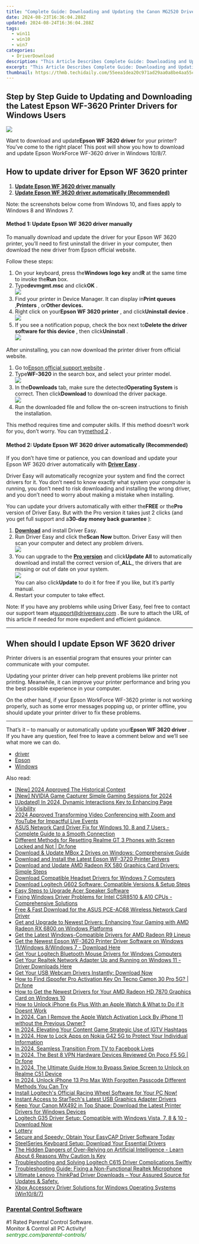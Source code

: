 ```yaml
---
title: "Complete Guide: Downloading and Updating the Canon MG2520 Drivers for Windows Systems"
date: 2024-08-23T16:36:04.288Z
updated: 2024-08-24T16:36:04.288Z
tags:
  - win11
  - win10
  - win7
categories:
  - DriverDownload
description: "This Article Describes Complete Guide: Downloading and Updating the Canon MG2520 Drivers for Windows Systems"
excerpt: "This Article Describes Complete Guide: Downloading and Updating the Canon MG2520 Drivers for Windows Systems"
thumbnail: https://thmb.techidaily.com/55eea1dea20c971ad29aa0a8be4aa55c4b1ce451943a850955e0879da3d83a3f.jpg
---
```


## Step by Step Guide to Updating and Downloading the Latest Epson WF-3620 Printer Drivers for Windows Users

![](https://images.drivereasy.com/wp-content/uploads/2018/11/img_5be2c2e04fc7d.jpg)

 Want to download and update**Epson WF 3620 driver** for your printer? You’ve come to the right place! This post will show you how to download and update Epson WorkForce WF-3620 driver in Windows 10/8/7.

## How to update driver for Epson WF 3620 printer

1. [**Update Epson WF 3620 driver manually**](https://tools.techidaily.com/drivereasy/download/)
2. [**Update Epson WF 3620 driver automatically (Recommended)**](https://tools.techidaily.com/drivereasy/download/)

 Note: the screenshots below come from Windows 10, and fixes apply to Windows 8 and Windows 7.

#### Method 1: Update Epson WF 3620 driver manually

 To manually download and update the driver for your Epson WF 3620 printer, you’ll need to first uninstall the driver in your computer, then download the new driver from Epson official website.

Follow these steps:

1. On your keyboard, press the**Windows logo key** and**R** at the same time to invoke the**Run** box.
2. Type**devmgmt.msc** and click**OK** .  
![](https://images.drivereasy.com/wp-content/uploads/2018/11/img_5be2c379a3ed4.jpg)
3. Find your printer in Device Manager. It can display in**Print queues** ,**Printers** , or**Other devices.**
4. Right click on your**Epson WF 3620 printer** , and click**Uninstall device** .  
![](https://images.drivereasy.com/wp-content/uploads/2018/11/img_5be2c3ac0fc97.png)
5. If you see a notification popup, check the box next to**Delete the driver software for this device** , then click**Uninstall** .  
![](https://images.drivereasy.com/wp-content/uploads/2018/11/img_5be2c412411da.jpg)

 After uninstalling, you can now download the printer driver from official website.

1. Go to[Epson official support website](https://epson.com/Support/Printers/) .
2. Type**WF-3620** in the search box, and select your printer model.  
![](https://images.drivereasy.com/wp-content/uploads/2018/11/img_5be2c49506f41.jpg)
3. In the**Downloads** tab, make sure the detected**Operating System** is correct. Then click**Download** to download the driver package.  
![](https://images.drivereasy.com/wp-content/uploads/2018/11/img_5be2c4d2efa90.jpg)
4. Run the downloaded file and follow the on-screen instructions to finish the installation.

 This method requires time and computer skills. If this method doesn’t work for you, don’t worry. You can try[method 2](https://tools.techidaily.com/drivereasy/download/) .

#### Method 2: Update Epson WF 3620 driver automatically (Recommended)

 If you don’t have time or patience, you can download and update your Epson WF 3620 driver automatically with **[Driver Easy](https://tools.techidaily.com/drivereasy/download/)**  .

 Driver Easy will automatically recognize your system and find the correct drivers for it. You don’t need to know exactly what system your computer is running, you don’t need to risk downloading and installing the wrong driver, and you don’t need to worry about making a mistake when installing.

 You can update your drivers automatically with either the**FREE** or the**Pro** version of Driver Easy. But with the Pro version it takes just 2 clicks (and you get full support and a**30-day money back guarantee** ):

1. [**Download**](https://tools.techidaily.com/drivereasy/download/) and install Driver Easy.
2. Run Driver Easy and click the**Scan Now** button. Driver Easy will then scan your computer and detect any problem drivers.  
![](https://images.drivereasy.com/wp-content/uploads/2018/11/img_5be2c53c6a756.jpg)
3. You can upgrade to the **[Pro version](https://tools.techidaily.com/drivereasy/download/)**  and click**Update All** to automatically download and install the correct version of_**ALL**_ the drivers that are missing or out of date on your system.  
![](https://images.drivereasy.com/wp-content/uploads/2018/11/img_5be2c6040133d.jpg)  
 You can also click**Update** to do it for free if you like, but it’s partly manual.
4. Restart your computer to take effect.

 Note: If you have any problems while using Driver Easy, feel free to contact our support team at[support@drivereasy.com](https://tools.techidaily.com/drivereasy/download/) . Be sure to attach the URL of this article if needed for more expedient and efficient guidance.

---

## When should I update Epson WF 3620 driver

 Printer drivers is an essential program that ensures your printer can communicate with your computer.

 Updating your printer driver can help prevent problems like printer not printing. Meanwhile, it can improve your printer performance and bring you the best possible experience in your computer.

 On the other hand, if your Epson WorkForce WF-3620 printer is not working properly, such as some error messages popping up, or printer offline, you should update your printer driver to fix these problems.

---

 That’s it – to manually or automatically update your**Epson WF 3620 driver** . If you have any question, feel free to leave a comment below and we’ll see what more we can do.

* [driver](https://tools.techidaily.com/drivereasy/download/)
* [Epson](https://tools.techidaily.com/drivereasy/download/)
* [Windows](https://tools.techidaily.com/drivereasy/download/)

<ins class="adsbygoogle"
     style="display:block"
     data-ad-format="autorelaxed"
     data-ad-client="ca-pub-7571918770474297"
     data-ad-slot="1223367746"></ins>



<ins class="adsbygoogle"
     style="display:block"
     data-ad-client="ca-pub-7571918770474297"
     data-ad-slot="8358498916"
     data-ad-format="auto"
     data-full-width-responsive="true"></ins>

<span class="atpl-alsoreadstyle">Also read:</span>
<div><ul>
<li><a href="https://facebook-videos.techidaily.com/new-2024-approved-the-historical-context/"><u>[New] 2024 Approved  The Historical Context</u></a></li>
<li><a href="https://video-screen-grab.techidaily.com/new-nvidia-game-capturer-simple-gaming-sessions-for-2024/"><u>[New] NVIDIA Game Capturer  Simple Gaming Sessions for 2024</u></a></li>
<li><a href="https://facebook-videos.techidaily.com/updated-in-2024-dynamic-interactions-key-to-enhancing-page-visibility/"><u>[Updated] In 2024, Dynamic Interactions  Key to Enhancing Page Visibility</u></a></li>
<li><a href="https://some-approaches.techidaily.com/2024-approved-transforming-video-conferencing-with-zoom-and-youtube-for-impactful-live-events/"><u>2024 Approved  Transforming Video Conferencing with Zoom and YouTube for Impactful Live Events</u></a></li>
<li><a href="https://driver-download.techidaily.com/asus-network-card-driver-fix-for-windows-10-8-and-7-users-complete-guide-to-a-smooth-connection/"><u>ASUS Network Card Driver Fix for Windows 10, 8 and 7 Users - Complete Guide to a Smooth Connection</u></a></li>
<li><a href="https://techidaily.com/different-methods-for-resetting-realme-gt-3-phones-with-screen-locked-and-not-drfone-by-drfone-reset-android-reset-android/"><u>Different Methods for Resetting Realme GT 3 Phones with Screen Locked and Not | Dr.fone</u></a></li>
<li><a href="https://driver-download.techidaily.com/download-and-update-mbox-2-drives-on-windows-comprehensive-guide/"><u>Download & Update MBox 2 Drives on Windows: Comprehensive Guide</u></a></li>
<li><a href="https://driver-download.techidaily.com/download-and-install-the-latest-epson-wf-3720-printer-drivers/"><u>Download and Install the Latest Epson WF-3720 Printer Drivers</u></a></li>
<li><a href="https://driver-download.techidaily.com/download-and-update-amd-radeon-rx-580-graphics-card-drivers-simple-steps/"><u>Download and Update AMD Radeon RX 580 Graphics Card Drivers: Simple Steps</u></a></li>
<li><a href="https://driver-download.techidaily.com/download-compatible-headset-drivers-for-windows-7-computers/"><u>Download Compatible Headset Drivers for Windows 7 Computers</u></a></li>
<li><a href="https://driver-download.techidaily.com/download-logitech-g602-software-compatible-versions-and-setup-steps/"><u>Download Logitech G602 Software: Compatible Versions & Setup Steps</u></a></li>
<li><a href="https://driver-download.techidaily.com/easy-steps-to-upgrade-acer-speaker-software/"><u>Easy Steps to Upgrade Acer Speaker Software</u></a></li>
<li><a href="https://driver-download.techidaily.com/fixing-windows-driver-problems-for-intel-csr8510-and-a10-cpus-comprehensive-solutions/"><u>Fixing Windows Driver Problems for Intel CSR8510 & A10 CPUs - Comprehensive Solutions</u></a></li>
<li><a href="https://driver-download.techidaily.com/free-and-fast-download-for-the-asus-pce-ac68-wireless-network-card-driver/"><u>Free & Fast Download for the ASUS PCE-AC68 Wireless Network Card Driver</u></a></li>
<li><a href="https://driver-download.techidaily.com/get-and-upgrade-to-newest-drivers-enhancing-your-gaming-with-amd-radeon-rx-6800-on-windows-platforms/"><u>Get and Upgrade to Newest Drivers: Enhancing Your Gaming with AMD Radeon RX 6800 on Windows Platforms</u></a></li>
<li><a href="https://driver-download.techidaily.com/get-the-latest-windows-compatible-drivers-for-amd-radeon-r9-lineup/"><u>Get the Latest Windows-Compatible Drivers for AMD Radeon R9 Lineup</u></a></li>
<li><a href="https://driver-download.techidaily.com/1722974651792-get-the-newest-epson-wf-3620-printer-driver-software-on-windows-11windows-8windows-7-download-here/"><u>Get the Newest Epson WF-3620 Printer Driver Software on Windows 11/Windows 8/Windows 7 - Download Here</u></a></li>
<li><a href="https://driver-download.techidaily.com/get-your-logitech-bluetooth-mouse-drivers-for-windows-computers/"><u>Get Your Logitech Bluetooth Mouse Drivers for Windows Computers</u></a></li>
<li><a href="https://driver-download.techidaily.com/get-your-realtek-network-adapter-up-and-running-on-windows-11-driver-downloads-here/"><u>Get Your Realtek Network Adapter Up and Running on Windows 11 - Driver Downloads Here</u></a></li>
<li><a href="https://driver-download.techidaily.com/get-your-usb-webcam-drivers-instantly-download-now/"><u>Get Your USB Webcam Drivers Instantly: Download Now</u></a></li>
<li><a href="https://fake-location.techidaily.com/how-to-find-ispoofer-pro-activation-key-on-tecno-camon-30-pro-5g-drfone-by-drfone-virtual-android/"><u>How to Find iSpoofer Pro Activation Key On Tecno Camon 30 Pro 5G? | Dr.fone</u></a></li>
<li><a href="https://driver-download.techidaily.com/how-to-get-the-newest-drivers-for-your-amd-radeon-hd-7870-graphics-card-on-windows-10/"><u>How to Get the Newest Drivers for Your AMD Radeon HD 7870 Graphics Card on Windows 10</u></a></li>
<li><a href="https://ios-unlock.techidaily.com/how-to-unlock-iphone-6s-plus-with-an-apple-watch-and-what-to-do-if-it-doesnt-work-by-drfone-ios/"><u>How to Unlock iPhone 6s Plus With an Apple Watch & What to Do if It Doesnt Work</u></a></li>
<li><a href="https://apple-account.techidaily.com/in-2024-can-i-remove-the-apple-watch-activation-lock-by-iphone-11-without-the-previous-owner-by-drfone-ios/"><u>In 2024, Can I Remove the Apple Watch Activation Lock By iPhone 11 without the Previous Owner?</u></a></li>
<li><a href="https://instagram-clips.techidaily.com/in-2024-elevating-your-content-game-strategic-use-of-igtv-hashtags/"><u>In 2024, Elevating Your Content Game  Strategic Use of IGTV Hashtags</u></a></li>
<li><a href="https://easy-unlock-android.techidaily.com/in-2024-how-to-lock-apps-on-nokia-g42-5g-to-protect-your-individual-information-by-drfone-android/"><u>In 2024, How to Lock Apps on Nokia G42 5G to Protect Your Individual Information</u></a></li>
<li><a href="https://facebook-video-recording.techidaily.com/in-2024-seamless-transition-from-tv-to-facebook-lives/"><u>In 2024, Seamless Transition  From TV to Facebook Lives</u></a></li>
<li><a href="https://phone-solutions.techidaily.com/in-2024-the-best-8-vpn-hardware-devices-reviewed-on-poco-f5-5g-drfone-by-drfone-virtual-android/"><u>In 2024, The Best 8 VPN Hardware Devices Reviewed On Poco F5 5G | Dr.fone</u></a></li>
<li><a href="https://easy-unlock-android.techidaily.com/in-2024-the-ultimate-guide-how-to-bypass-swipe-screen-to-unlock-on-realme-c51-device-by-drfone-android/"><u>In 2024, The Ultimate Guide How to Bypass Swipe Screen to Unlock on Realme C51 Device</u></a></li>
<li><a href="https://ios-unlock.techidaily.com/in-2024-unlock-iphone-13-pro-max-with-forgotten-passcode-different-methods-you-can-try-by-drfone-ios/"><u>In 2024, Unlock iPhone 13 Pro Max With Forgotten Passcode Different Methods You Can Try</u></a></li>
<li><a href="https://driver-download.techidaily.com/install-logitechs-official-racing-wheel-software-for-your-pc-now/"><u>Install Logitech's Official Racing Wheel Software for Your PC Now!</u></a></li>
<li><a href="https://driver-download.techidaily.com/instant-access-to-startechs-latest-usb-graphics-adapter-drivers/"><u>Instant Access to StarTech's Latest USB Graphics Adapter Drivers</u></a></li>
<li><a href="https://driver-download.techidaily.com/keep-your-canon-mx492-in-top-shape-download-the-latest-printer-drivers-for-windows-devices/"><u>Keep Your Canon MX492 in Top Shape: Download the Latest Printer Drivers for Windows Devices</u></a></li>
<li><a href="https://driver-download.techidaily.com/logitech-g35-driver-setup-compatible-with-windows-vista-7-8-and-10-download-now/"><u>Logitech G35 Driver Setup: Compatible with Windows Vista, 7, 8 & 10 - Download Now</u></a></li>
<li><a href="https://driver-download.techidaily.com/lottery/"><u>Lottery</u></a></li>
<li><a href="https://driver-download.techidaily.com/secure-and-speedy-obtain-your-easycap-driver-software-today/"><u>Secure and Speedy: Obtain Your EasyCAP Driver Software Today</u></a></li>
<li><a href="https://driver-download.techidaily.com/steelseries-keyboard-setup-download-your-essential-drivers/"><u>SteelSeries Keyboard Setup: Download Your Essential Drivers</u></a></li>
<li><a href="https://tech-revival.techidaily.com/the-hidden-dangers-of-over-relying-on-artificial-intelligence-learn-about-6-reasons-why-caution-is-key/"><u>The Hidden Dangers of Over-Relying on Artificial Intelligence - Learn About 6 Reasons Why Caution Is Key</u></a></li>
<li><a href="https://driver-download.techidaily.com/troubleshooting-and-solving-logitech-c615-driver-complications-swiftly/"><u>Troubleshooting and Solving Logitech C615 Driver Complications Swiftly</u></a></li>
<li><a href="https://sound-issues.techidaily.com/troubleshooting-guide-fixing-a-non-functional-realtek-microphone/"><u>Troubleshooting Guide: Fixing a Non-Functional Realtek Microphone</u></a></li>
<li><a href="https://hardware-help.techidaily.com/1722967488495-ultimate-lenovo-thinkpad-driver-downloads-your-assured-source-for-updates-and-safety/"><u>Ultimate Lenovo ThinkPad Driver Downloads – Your Assured Source for Updates & Safety.</u></a></li>
<li><a href="https://driver-download.techidaily.com/xbox-accessory-driver-solutions-for-windows-operating-systems-win1087/"><u>Xbox Accessory Driver Solutions for Windows Operating Systems (Win10/8/7)</u></a></li>
</ul></div>

<!-- affiliate ads begin -->
<h3 id="200610"><a href="https://sentrypc.7eer.net/c/5597632/200610/3022">Parental Control Software</a></h3>
<span class="text-ad-content">
	#1 Rated Parental Control Software.<br/>
	Monitor & Control all PC Activity!<br/>
		<cite style="color:green">sentrypc.com/parental-controls/</cite>
	</span><img height="0" width="0" src="https://sentrypc.7eer.net/i/5597632/200610/3022" style="position:absolute;visibility:hidden;" border="0" />
<!-- affiliate ads end -->